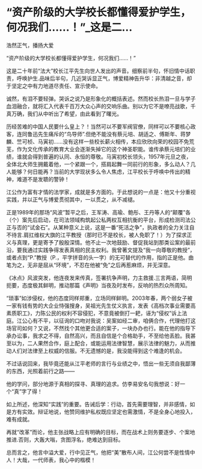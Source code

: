 # “资产阶级的大学校长都懂得爱护学生，何况我们……！”_这是二...

浩然正气，播扬大爱

“资产阶级的大学校长都懂得爱护学生，何况我们……！”

这是二十年前“法大”校长江平先生向世人发出的声音。细察前半句，怀旧情中话职责，呼唤护生.品味后半句，几近哭诉显正气，博爱精神告升华：非清越之音，却于坚定之中有力地道尽责任、宣示使命。

诚然，有泪不要轻弹。哭诉之说乃是形象化的概括表述。然而校长热泪一旦与学子血泪融合，就将汇入代表千百万大众心声的交响乐曲。别以为它不是嘹亮战歌，千真万确，我们从中听出了希望，由此看到了曙光。

历经苦难的中国人民要什么皇上？！当然可以不要军阀官僚，同样可以不要核心政客，连同鲁迅先生痛斥的“鸟导师”.但绝不能没有蔡元培、胡适之、傅斯年、蒋梦麟、竺可桢、马寅初……没有这样一些校长薪火相传，本应欣欣向荣的校园不免荒芜，作为文化传承的教育大业会逐渐失掉它的这个神圣职能。谁传承蔡元培们的业绩，谁就会得到普遍的认同、永恒的尊敬。马寅初校长领头，1957年元旦之夜，全体北大师生拥戴着他，一个紧跟一个，搭肩起舞一同前行的形象，多么动人？几人能够？何日能再？当前的大学现状多么令人焦虑，江平校长于呼唤中传出的精神，难道不是发聩的警钟！

江公作为富有才情的法学家，成就是多方面的。于此想说的一点是：他又十分重视实践，并以正气与博爱贯彻其中，一以贯之，从不减褪。

正是1989年的那场“风波”暂平之后，王军涛、高瑜、鲍彤、王丹等人的“颠覆”各（个）案先后启动，在司法领域构筑起公私两权互相抗衡的平台，形成检测司法公正与否的“试金石”。从某种意义上说，这是一番“死活之争”，执政者的全力关注自不待言.肩扛维权大旗的江平教授（那时已不是校长，被人免职了！）为了探求正义与真理，更是寄予了殷殷深情。他不止一次地鼓励、督促我站到那类讼案的最前沿，要我通过实践争得发表真相的民主权利。我曾著文提及“我一向尊敬的教授”，或者点到“P.”教授（P.，平字拼音的头一字）的无可替代的作用，指的正是他。曲笔为之，无非是屈从“环境”，不忍在他被“免”之后再惹麻烦，并无深意。

《冰点》风波突发，他连夜发来传真，签署抗争声明，力主救援.三言两语，简明扼要，态度极其鲜明，推动那篇《声明》当夜及时发布，反响的热烈众所周知。

“琐事”如涉侵权，他的态度同样郑重，立场同样鲜明。2003年春，两个弱女子被一家有钱有势的大企业恃强搜身，吴祖光先生仗义执言，发表《高档次事业需要高素质职工》，力陈公民的权利不容侵犯，不意竟被倒打一耙，诬为“侵权”诉上法庭。江公心有不平，以征询的口吻对我说：吴案如经二审，咱俩合作，代理他打这场官司如何？又说，不然找个其他更合适的案子，一块办办也行。能在他的指导下承办讼事，我求之不得，自然高兴，而且自信是个合格助手，不至给他丢脸。我甚至以为，二人果然合作，庭上配合，或能运用法律智慧，展示法律的魅力，从而推动人们对法律至上权威的信服。不无遗憾的是，我没能得到这个难逢的机会。

不过话说回来，我毕竟还能从江平老师的言行与业绩之中，悟出一些无须自我鄙薄的东西，光照着前行之路——

他的学问，部分地源于真相的探寻、真理的追求。仿李易安名句我想说：好一个“真”字了得！

如上所述，他深知“实践”的重要。告诫后学：行动，首先需要理智，并非感情，如是方有实效。辩证地说，他赞同维护私权既应坚定也需激情，不是全身心地投入，难有成就。

再就“改革”而论，他主张战略上应有明确的目标，而在战术上则务要逐步、个案地推进.否则，大轰大嗡，贪图浮名，绝难达到目标。

总而言之，他言中溢大爱，行中见正气，他把“美”散布人间，江公何尝不是性情中人！大哉，一代师表，我心中的楷模！
